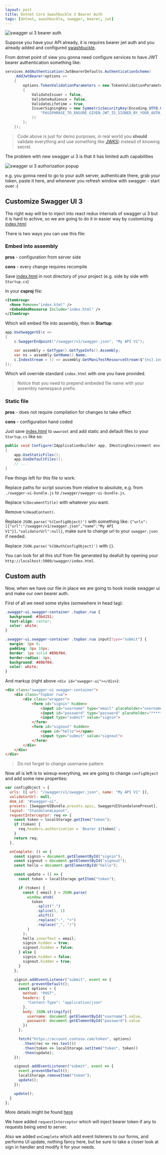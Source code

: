 ```yaml
---
layout: post
title: Dotnet Core Swashbuckle 3 Bearer Auth
tags: [dotnet, swashbuckle, swagger, bearer, jwt]
---
```


![swagger ui 3 bearer auth](/images/swaggerui3bearer.png)

Suppose you have your API already, it is requires bearer jwt auth and you already added and configured [swashbuckle](https://github.com/domaindrivendev/Swashbuckle.AspNetCore).

From dotnet point of view you gonna need configure services to have JWT bearer authentication something like:

```csharp
services.AddAuthentication(JwtBearerDefaults.AuthenticationScheme)
    .AddJwtBearer(options =>
    {
        options.TokenValidationParameters = new TokenValidationParameters
        {
            ValidateIssuer = false,
            ValidateAudience = false,
            ValidateLifetime = true,
            IssuerSigningKey = new SymmetricSecurityKey(Encoding.UTF8.GetBytes(
                "PASSPHRASE_TO_ENSURE_GIVEN_JWT_IS_SIGNED_BY_YOUR_AUTH_SERVER"
            ))
        };
    });
```

> Code above is just for demo purposes, in real world you **should** validate everything and use something like [JWKS](https://tools.ietf.org/html/rfc7517)) instead of knowing secret.

The problem with new swagger ui 3 is that it has limited auth capabilities

![swagger ui 3 authorization popup](/images/swaggerui3authpopup.png)

e.g. you gonna need to go to your auth server, authenticate there, grab your token, paste it here, and whenever you refresh window with swagger - start over :(

## Customize Swagger UI 3

The right way will be to inject into react redux internals of swagger ui 3 but it is hard to achive, so we are going to do it in easier way by customizing [index.html](https://github.com/domaindrivendev/Swashbuckle.AspNetCore/blob/master/src/Swashbuckle.AspNetCore.SwaggerUI/index.html)

There is two ways you can use this file:

### Embed into assembly

**pros** - configuration from server side

**cons** - every change requires recompile

Save [index.html](https://github.com/domaindrivendev/Swashbuckle.AspNetCore/blob/master/src/Swashbuckle.AspNetCore.SwaggerUI/index.html) in root directory of your project (e.g. side by side with `Startup.cs`)

In your **csproj** file:

```xml
<ItemGroup>
  <None Remove="index.html" />
  <EmbeddedResource Include="index.html" />
</ItemGrop>
```

Which will embed file into assembly, then in **Startup**:

```csharp
app.UseSwaggerUI(c =>
{
    c.SwaggerEndpoint("/swagger/v1/swagger.json", "My API V1");

    var assembly = GetType().GetTypeInfo().Assembly;
    var ns = assembly.GetName().Name;
    c.IndexStream = () => assembly.GetManifestResourceStream($"{ns}.index.html");
});
```

Which will override standard `index.html` with one you have provided.

> Notice that you need to prepend embeded file name with your assembly namespace prefix.

### Static file

**pros** - does not require compilation for changes to take effect

**cons** - configuration hand coded

Just save [index.html](https://github.com/domaindrivendev/Swashbuckle.AspNetCore/blob/master/src/Swashbuckle.AspNetCore.SwaggerUI/index.html) to `wwwroot` and add static and default files to your `Startup.cs` like so:

```csharp
public void Configure(IApplicationBuilder app, IHostingEnvironment env)
{
    app.UseStaticFiles();
    app.UseDefaultFiles();
    // ...
}
```

Few things left for this file to work:

Replace paths for script sources from relative to absolute, e.g. from `./swagger-ui-bundle.js` to `/swagger/swagger-ui-bundle.js`.

Replace `%(DocumentTitle)` with whatever you want.

Remove `%(HeadContent)`.

Replace `JSON.parse('%(ConfigObject)')` with something like: `{"urls":[{"url":"/swagger/v1/swagger.json","name":"My API V1"}],"validatorUrl":null}`, make sure to change url to your `swagger.json` if needed.

Replace `JSON.parse('%(OAuthConfigObject)')` with `{}`.

You can look for all this stuf from file generated by deafult by opening your `http://localhost:5000/swagger/index.html`.

## Custom auth

Now, when we have our file in place we are going to hook inside swagger ui and make our own bearer auth.

First of all we need some styles (somewhere in head tag):

```css
.swagger-ui.swagger-container .topbar.rua {
  background: #3b4151;
  text-align: center;
  color: white;
}

.swagger-ui.swagger-container .topbar.rua input[type="submit"] {
  margin: 5px 0;
  padding: 8px 10px;
  border: 1px solid #89bf04;
  border-radius: 4px;
  background: #89bf04;
  color: white;
}
```

And markup (right above `<div id="swagger-ui"></div>`):

```html
<div class="swagger-ui swagger-container">
    <div class="topbar rua">
        <div class="wrapper">
            <form id="signin" hidden>
                <input id="username" type="email" placeholder="username@contoso.com" pattern=".+@contoso.com" required>
                <input id="password" type="password" placeholder="*********" required>
                <input type="submit" value="signin">
            </form>
            <form id="signout" hidden>
                <span id="hello"></span>
                <input type="submit" value="signout">
            </form>
        </div>
    </div>
</div>
```

> Do not forget to change username pattern

Now all is left is to wireup everything, we are going to change `configObject` and add some new properties:

```js
var configObject = {
  urls: [{ url: "/swagger/v1/swagger.json", name: "My API V1" }],
  validatorUrl: null,
  dom_id: "#swagger-ui",
  presets: [SwaggerUIBundle.presets.apis, SwaggerUIStandalonePreset],
  layout: "StandaloneLayout",
  requestInterceptor: req => {
    const token = localStorage.getItem("token");
    if (token) {
      req.headers.authorization = `Bearer ${token}`;
    }
    return req;
  },

  onComplete: () => {
    const signin = document.getElementById("signin");
    const signout = document.getElementById("signout");
    const hello = document.getElementById("hello");

    const update = () => {
      const token = localStorage.getItem("token");

      if (token) {
        const { email } = JSON.parse(
          window.atob(
            token
              .split(".")
              .splice(1, 1)
              .shift()
              .replace("-", "+")
              .replace("_", "/")
          )
        );
        hello.innerText = email;
        signin.hidden = true;
        signout.hidden = false;
      } else {
        signin.hidden = false;
        signout.hidden = true;
      }
    };

    signin.addEventListener("submit", event => {
      event.preventDefault();
      const options = {
        method: "POST",
        headers: {
          "Content-Type": "application/json"
        },
        body: JSON.stringify({
          username: document.getElementById("username").value,
          password: document.getElementById("password").value
        })
      };

      fetch("https://account.contoso.com/token", options)
        .then(res => res.text())
        .then(token => localStorage.setItem("token", token))
        .then(update);
    });

    signout.addEventListener("submit", event => {
      event.preventDefault();
      localStorage.removeItem("token");
      update();
    });

    update();
  }
};
```

More details might be found [here](https://github.com/swagger-api/swagger-ui/blob/master/docs/usage/configuration.md)

We have added `requestInterceptor` which will inject bearer token if any to requests being send to server.

Also we added `onComplete` which add event listeners to our forms, and performs UI update, nothing fancy here, but be sure to take a closer look at sign in handler and modify it for your needs.
